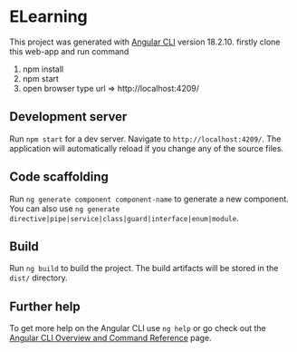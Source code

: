 # ELearning

This project was generated with [Angular CLI](https://github.com/angular/angular-cli) version 18.2.10.
firstly clone this web-app and run command 
1. npm install
2. npm start
3. open browser type url => http://localhost:4209/

## Development server

Run `npm start` for a dev server. Navigate to `http://localhost:4209/`. The application will automatically reload if you change any of the source files.

## Code scaffolding

Run `ng generate component component-name` to generate a new component. You can also use `ng generate directive|pipe|service|class|guard|interface|enum|module`.

## Build

Run `ng build` to build the project. The build artifacts will be stored in the `dist/` directory.



## Further help

To get more help on the Angular CLI use `ng help` or go check out the [Angular CLI Overview and Command Reference](https://angular.dev/tools/cli) page.
